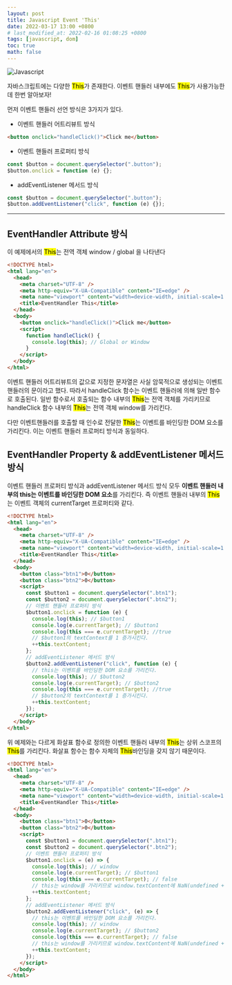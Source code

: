```yaml
---
layout: post
title: Javascript Event 'This'
date: 2022-03-17 13:00 +0800
# last_modified_at: 2022-02-16 01:08:25 +0800
tags: [javascript, dom]
toc: true
math: false
---
```


![Javascript](https://upload.wikimedia.org/wikipedia/commons/thumb/9/99/Unofficial_JavaScript_logo_2.svg/480px-Unofficial_JavaScript_logo_2.svg.png)

자바스크립트에는 다양한 <mark>This</mark>가 존재한다. 이벤트 핸들러 내부에도 <mark>This</mark>가 사용가능한데 한번 알아보자!

먼저 이벤트 핸들러 선언 방식은 3가지가 있다.

- 이벤트 핸들러 어트리뷰트 방식

```html
<button onclick="handleClick()">Click me</button>
```

- 이벤트 핸들러 프로퍼티 방식

```javascript
const $button = document.querySelector(".button");
$button.onclick = function (e) {};
```

- addEventListener 메서드 방식

```javascript
const $button = document.querySelector(".button");
$button.addEventListener("click", function (e) {});
```

---

## EventHandler Attribute 방식

이 예제에서의 <mark>This</mark>는 전역 객체 window / global 을 나타낸다

```html
<!DOCTYPE html>
<html lang="en">
  <head>
    <meta charset="UTF-8" />
    <meta http-equiv="X-UA-Compatible" content="IE=edge" />
    <meta name="viewport" content="width=device-width, initial-scale=1.0" />
    <title>EventHandler This</title>
  </head>
  <body>
    <button onclick="handleClick()">Click me</button>
    <script>
      function handleClick() {
        console.log(this); // Global or Window
      }
    </script>
  </body>
</html>
```

이벤트 핸들러 어트리뷰트의 값으로 지정한 문자열은 사실 암묵적으로 생성되는 이벤트 핸들러의 문이라고 했다. 따라서 handleClick 함수는 이벤트 핸들러에 의해 일반 함수로 호출된다. 일반 함수로서 호출되는 함수 내부의 <mark>This</mark>는 전역 객체를 가리키므로 handleClick 함수 내부의 <mark>This</mark>는 전역 객체 window를 가리킨다.

다만 이벤트핸들러를 호출할 때 인수로 전달한 <mark>This</mark>는 이벤트를 바인딩한 DOM 요소를 가리킨다. 이는 이벤트 핸들러 프로퍼티 방식과 동일하다.

## EventHandler Property & addEventListener 메서드 방식

이벤트 핸들러 프로퍼티 방식과 addEventListener 메서드 방식 모두 **이벤트 핸들러 내부의 this는 이벤트를 바인딩한 DOM 요소**를 가리킨다. 즉 이벤트 핸들러 내부의 <mark>This</mark>는 이벤트 객체의 currentTarget 프로퍼티와 같다.

```html
<!DOCTYPE html>
<html lang="en">
  <head>
    <meta charset="UTF-8" />
    <meta http-equiv="X-UA-Compatible" content="IE=edge" />
    <meta name="viewport" content="width=device-width, initial-scale=1.0" />
    <title>EventHandler This</title>
  </head>
  <body>
    <button class="btn1">0</button>
    <button class="btn2">0</button>
    <script>
      const $button1 = document.querySelector(".btn1");
      const $button2 = document.querySelector(".btn2");
      // 이벤트 핸들러 프로퍼티 방식
      $button1.onclick = function (e) {
        console.log(this); // $button1
        console.log(e.currentTarget); // $button1
        console.log(this === e.currentTarget); //true
        // $button1의 textContext를 1 증가시킨다.
        ++this.textContent;
      };
      // addEventListener 메서드 방식
      $button2.addEventListener("click", function (e) {
        // this는 이벤트를 바인딩한 DOM 요소를 가리킨다.
        console.log(this); // $button2
        console.log(e.currentTarget); // $button2
        console.log(this === e.currentTarget); //true
        // $button2의 textContext를 1 증가시킨다.
        ++this.textContent;
      });
    </script>
  </body>
</html>
```

위 예제와는 다르게 화살표 함수로 정의한 이벤트 핸들러 내부의 <mark>This</mark>는 상위 스코프의 <mark>This</mark>를 가리킨다. 화살표 함수는 함수 자체의 <mark>This</mark>바인딩을 갖지 않기 때문이다.

```html
<!DOCTYPE html>
<html lang="en">
  <head>
    <meta charset="UTF-8" />
    <meta http-equiv="X-UA-Compatible" content="IE=edge" />
    <meta name="viewport" content="width=device-width, initial-scale=1.0" />
    <title>EventHandler This</title>
  </head>
  <body>
    <button class="btn1">0</button>
    <button class="btn2">0</button>
    <script>
      const $button1 = document.querySelector(".btn1");
      const $button2 = document.querySelector(".btn2");
      // 이벤트 핸들러 프로퍼티 방식
      $button1.onclick = (e) => {
        console.log(this); // window
        console.log(e.currentTarget); // $button1
        console.log(this === e.currentTarget); // false
        // this는 window를 가리키므로 window.textContent에 NaN(undefined + 1)을 할당
        ++this.textContent;
      };
      // addEventListener 메서드 방식
      $button2.addEventListener("click", (e) => {
        // this는 이벤트를 바인딩한 DOM 요소를 가리킨다.
        console.log(this); // window
        console.log(e.currentTarget); // $button2
        console.log(this === e.currentTarget); // false
        // this는 window를 가리키므로 window.textContent에 NaN(undefined + 1)을 할당
        ++this.textContent;
      });
    </script>
  </body>
</html>
```
